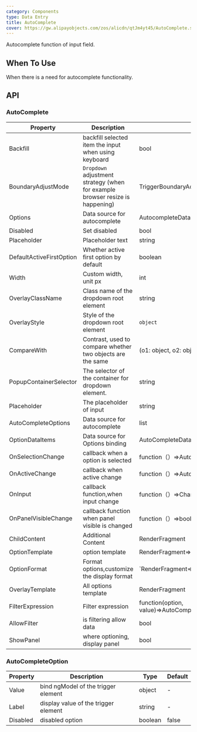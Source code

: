 ```yaml
---
category: Components
type: Data Entry
title: AutoComplete
cover: https://gw.alipayobjects.com/zos/alicdn/qtJm4yt45/AutoComplete.svg
---
```


Autocomplete function of input field.

## When To Use

When there is a need for autocomplete functionality.

## API

### AutoComplete

| Property | Description | Type | Default |
| --- | --- | --- | --- |
| Backfill | backfill selected item the input when using keyboard | bool | false |
| BoundaryAdjustMode | `Dropdown` adjustment strategy (when for example browser resize is happening)         | TriggerBoundaryAdjustMode    | TriggerBoundaryAdjustMode.InView         |
| Options | Data source for autocomplete | AutocompleteDataSource | - |
| Disabled | Set disabled | bool | - |
| Placeholder | Placeholder text | string | - |
| DefaultActiveFirstOption | Whether active first option by default | boolean | true |
| Width | Custom width, unit px | int | auto |
| OverlayClassName | Class name of the dropdown root element | string | - |
| OverlayStyle | Style of the dropdown root element | `object` | - |
| CompareWith | Contrast, used to compare whether two objects are the same  | (o1: object, o2: object) => bool | (o1: object, o2: object) => o1===o2 |
| PopupContainerSelector | The selector of the container for dropdown element. | string | body |
| Placeholder | The placeholder of input | string |  |
| AutoCompleteOptions | Data source for autocomplete | list<AutoCompleteOption> |  |
| OptionDataItems | Data source for Options binding | AutoCompleteDataItem |  |
| OnSelectionChange | callback when a option is selected | function（）=>AutoCompleteOption |  |
| OnActiveChange | callback when active change | function（）=>AutoCompleteOption |  |
| OnInput | callback function,when input change | function（）=>ChangeEventArgs |  |
| OnPanelVisibleChange | callback function when panel visible is changed | function（）=>bool |  |
| ChildContent | Additional Content | RenderFragment |  |
| OptionTemplate | option template | RenderFragment=>AutoCompleteDataItem |  |
| OptionFormat | Format options,customize the display format | `RenderFragment=>AutoCompleteDataItem |  |
| OverlayTemplate | All options template | RenderFragment |  |
| FilterExpression | Filter expression | function(option, value)=>AutoCompleteDataItem |  |
| AllowFilter | is filtering allow data | bool | true |
| ShowPanel | where optioning, display panel | bool | false |

### AutoCompleteOption

| Property | Description | Type | Default |
| --- | --- | --- | --- |
| Value | bind ngModel of the trigger element | object | - |
| Label | display value of the trigger element | string | - |
| Disabled | disabled option | boolean | false |

